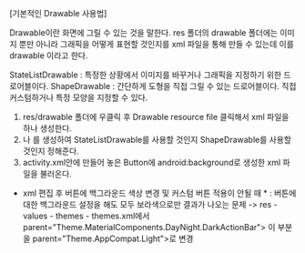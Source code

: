 [기본적인 Drawable 사용법]

Drawable이란 화면에 그릴 수 있는 것을 말한다.
res 폴더의 drawable 폴더에는 이미지 뿐만 아니라
그래픽을 어떻게 표현할 것인지를 xml 파일을 통해 만들 수 있는데
이를 drawable 이라고 한다.

StateListDrawable : 특정한 상황에서 이미지를 바꾸거나 그래픽을 지정하기 위한 드로어블이다.
ShapeDrawable : 간단하게 도형을 직접 그릴 수 있는 드로어블이다. 직접 커스텀하거나 특정 모양을 지정할 수 있다.

1. res/drawable 폴더에 우클릭 후 Drawable resource file 클릭해서 xml 파일을 하나 생성한다.
2. <selector/>나 <shape/>를 생성하여 StateListDrawable를 사용할 것인지 ShapeDrawable를 사용할 것인지 정해준다.
3. activity.xml안에 만들어 놓은 Button에 android:background로 생성한 xml 파일을 불러온다.

* xml 편집 후 버튼에 백그라운드 색상 변경 및 커스텀 버튼 적용이 안될 때 *
    : 버튼에 대한 백그라운드 설정을 해도 모두 보라색으로만 결과가 나오는 문제
    -> res - values - themes - themes.xml에서
    parent="Theme.MaterialComponents.DayNight.DarkActionBar">
    이 부분을 parent="Theme.AppCompat.Light">로 변경


